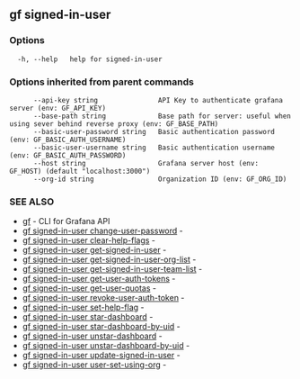 ## gf signed-in-user



### Options

```
  -h, --help   help for signed-in-user
```

### Options inherited from parent commands

```
      --api-key string               API Key to authenticate grafana server (env: GF_API_KEY)
      --base-path string             Base path for server: useful when using sever behind reverse proxy (env: GF_BASE_PATH)
      --basic-user-password string   Basic authentication password (env: GF_BASIC_AUTH_USERNAME)
      --basic-user-username string   Basic authentication username (env: GF_BASIC_AUTH_PASSWORD)
      --host string                  Grafana server host (env: GF_HOST) (default "localhost:3000")
      --org-id string                Organization ID (env: GF_ORG_ID)
```

### SEE ALSO

* [gf](gf.md)	 - CLI for Grafana API
* [gf signed-in-user change-user-password](gf_signed-in-user_change-user-password.md)	 - 
* [gf signed-in-user clear-help-flags](gf_signed-in-user_clear-help-flags.md)	 - 
* [gf signed-in-user get-signed-in-user](gf_signed-in-user_get-signed-in-user.md)	 - 
* [gf signed-in-user get-signed-in-user-org-list](gf_signed-in-user_get-signed-in-user-org-list.md)	 - 
* [gf signed-in-user get-signed-in-user-team-list](gf_signed-in-user_get-signed-in-user-team-list.md)	 - 
* [gf signed-in-user get-user-auth-tokens](gf_signed-in-user_get-user-auth-tokens.md)	 - 
* [gf signed-in-user get-user-quotas](gf_signed-in-user_get-user-quotas.md)	 - 
* [gf signed-in-user revoke-user-auth-token](gf_signed-in-user_revoke-user-auth-token.md)	 - 
* [gf signed-in-user set-help-flag](gf_signed-in-user_set-help-flag.md)	 - 
* [gf signed-in-user star-dashboard](gf_signed-in-user_star-dashboard.md)	 - 
* [gf signed-in-user star-dashboard-by-uid](gf_signed-in-user_star-dashboard-by-uid.md)	 - 
* [gf signed-in-user unstar-dashboard](gf_signed-in-user_unstar-dashboard.md)	 - 
* [gf signed-in-user unstar-dashboard-by-uid](gf_signed-in-user_unstar-dashboard-by-uid.md)	 - 
* [gf signed-in-user update-signed-in-user](gf_signed-in-user_update-signed-in-user.md)	 - 
* [gf signed-in-user user-set-using-org](gf_signed-in-user_user-set-using-org.md)	 - 

